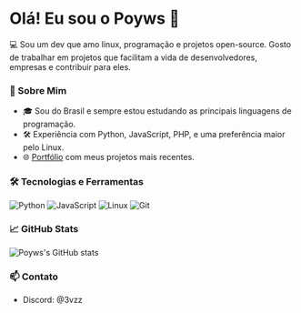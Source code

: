 # Olá! Eu sou o Poyws 👋

💻 Sou um dev que amo linux, programação e projetos open-source. Gosto de trabalhar em projetos que facilitam a vida de desenvolvedores, empresas e contribuir para eles.

### 🚀 Sobre Mim
- 🎓 Sou do Brasil e sempre estou estudando as principais linguagens de programação.
- 🛠️ Experiência com Python, JavaScript, PHP, e uma preferência maior pelo Linux.
- 🌐 [Portfólio](https://root-portfolio.netlify.app/) com meus projetos mais recentes.

### 🛠 Tecnologias e Ferramentas
![Python](https://img.shields.io/badge/Python-3670A0?style=for-the-badge&logo=python&logoColor=ffdd54)
![JavaScript](https://img.shields.io/badge/JavaScript-323330?style=for-the-badge&logo=javascript&logoColor=F7DF1E)
![Linux](https://img.shields.io/badge/Linux-FCC624?style=for-the-badge&logo=linux&logoColor=black)
![Git](https://img.shields.io/badge/Git-F05032?style=for-the-badge&logo=git&logoColor=white)

### 📈 GitHub Stats
![Poyws's GitHub stats](https://github-readme-stats.vercel.app/api?username=poyws&show_icons=true&theme=radical)

### 📫 Contato
- Discord: @3vzz

